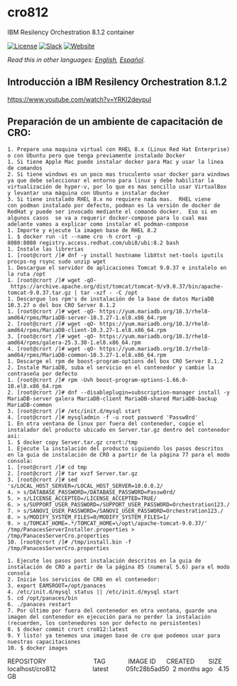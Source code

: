 # cro812
IBM Resilency Orchestration 8.1.2 container

[![License](https://img.shields.io/badge/License-Apache2-blue.svg)](https://www.apache.org/licenses/LICENSE-2.0) [![Slack](https://img.shields.io/badge/Join-Slack-blue)](https://callforcode.org/slack) [![Website](https://img.shields.io/badge/View-Website-blue)](https://code-and-response.github.io/Project-Sample/)

*Read this in other languages: [English](README.md), [Español](README.es_co.md).*

## Introducción a IBM Resilency Orchestration 8.1.2
https://www.youtube.com/watch?v=YRKI2deypuI

## Preparación de un ambiente de capacitación de CRO:

    1. Prepare una maquina virtual con RHEL 8.x (Linux Red Hat Enterprise) o con Ubuntu pero que tenga previamente instalado Docker
    1. Si tiene Apple Mac puede instalar docker para Mac y usar la linea de comandos
    2. Si tiene windows es un poco mas truculento usar docker para windows ya que debe seleccionar el entorno para linux y debe habilitar la virtualización de hyper-v, por lo que es mas sencillo usar VirtualBox y levantar una máquina con Ubuntu e instalar docker
    3. Si tiene instalado RHEL 8.x no requiere nada mas.  RHEL viene con podman instalado por defecto, podman es la versión de docker de RedHat y puede ser invocado mediante el comando docker.  Eso si en algunos casos  se va a requerir docker-compose para lo cual mas adelante vamos a explicar como instalar el podman-compose
    1. Importe y ejecute la imagen base de RHEL 8.2
    1. $ docker run -it --name cro -h crort -p 8080:8080 registry.access.redhat.com/ubi8/ubi:8.2 bash
    1. Instale las librerias
    1. [root@crort /]# dnf -y install hostname libXtst net-tools iputils procps-ng rsync sudo unzip wget
    1. Descargue el servidor de aplicaciones Tomcat 9.0.37 e instalelo en la ruta /opt
    1. [root@crort /]# wget -qO- https://archive.apache.org/dist/tomcat/tomcat-9/v9.0.37/bin/apache-tomcat-9.0.37.tar.gz | tar -xzf - -C /opt
    1. Descargue los rpm's de instalación de la base de datos MariaDB 10.3.27 o del box CRO Server 8.1.2
    1. [root@crort /]# wget -qO- https://yum.mariadb.org/10.3/rhel8-amd64/rpms/MariaDB-server-10.3.27-1.el8.x86_64.rpm
    2. [root@crort /]# wget -qO- https://yum.mariadb.org/10.3/rhel8-amd64/rpms/MariaDB-client-10.3.27-1.el8.x86_64.rpm
    3. [root@crort /]# wget -qO- https://yum.mariadb.org/10.3/rhel8-amd64/rpms/galera-25.3.30-1.el8.x86_64.rpm
    4. [root@crort /]# wget -qO- https://yum.mariadb.org/10.3/rhel8-amd64/rpms/MariaDB-common-10.3.27-1.el8.x86_64.rpm
    1. Descarge el rpm de boost-program-options del box CRO Server 8.1.2
    2. Instale MariaDB, suba el servicio en el contenedor y cambie la contraseña por defecto
    1. [root@crort /]# rpm -Uvh boost-program-options-1.66.0-10.el8.x86_64.rpm
    2. [root@crort /]# dnf --disableplugin=subscription-manager install -y MariaDB-server galera MariaDB-client MariaDB-shared MariaDB-backup MariaDB-common
    3. [root@crort /]# /etc/init.d/mysql start
    4. [root@crort /]# mysqladmin -f -u root password 'Passw0rd'
    1. En otra ventana de linux por fuera del contenedor, copie el instalador del producto ubicado en Server.tar.gz dentro del contenedor asi:
    1. $ docker copy Server.tar.gz crort:/tmp
    1. Ejecute la instalación del producto siguiendo los pasos descritos en la guia de instalación de CRO a partir de la página 77 para el modo consola:
    1. [root@crort /]# cd tmp
    2. [root@crort /]# tar xvzf Server.tar.gz
    3. [root@crort /]# sed 's/LOCAL_HOST_SERVER=/LOCAL_HOST_SERVER=10.0.0.2/
    4. > s/DATABASE_PASSWORD=/DATABASE_PASSWORD=Passw0rd/
    5. > s/LICENSE_ACCEPTED=/LICENSE_ACCEPTED=TRUE/
    6. > s/SUPPORT_USER_PASSWORD=/SUPPORT_USER_PASSWORD=Orchestration123./
    7. > s/SANOVI_USER_PASSWORD=/SANOVI_USER_PASSWORD=Orchestration123./
    8. > s/MODIFY_SYSTEM_FILES=0/MODIFY_SYSTEM_FILES=1/
    9. > s/TOMCAT_HOME=.*/TOMCAT_HOME=\/opt\/apache-tomcat-9.0.37/' /tmp/PanacesServerInstaller.properties > /tmp/PanacesServerCro.properties
    10. [root@crort /]# /tmp/install.bin -f /tmp/PanacesServerCro.properties
    
    1. Ejecute los pasos post instalación descritos en la guia de instalación de CRO a partir de la página 85 (numeral 5.6) para el modo consola
    2. Inicie los servicios de CRO en el contenedor:
    3. export EAMSROOT=/opt/panaces
    4. /etc/init.d/mysql status || /etc/init.d/mysql start
    5. cd /opt/panaces/bin
    6. ./panaces restart
    7. Por último por fuera del contenedor en otra ventana, guarde una imagen del contenedor en ejecución para no perder la instalación (recuerden, los contenedores son por defecto no persistentes)
    8. $ docker commit crort cro812:latest
    9. Y listo! ya tenemos una imagen base de cro que podemos usar para nuestras capacitaciones
    10. $ docker images

REPOSITORY                           TAG             IMAGE ID      CREATED        SIZE
localhost/cro812                     latest          05fc28b5ad50  2 months ago   4.15 GB
